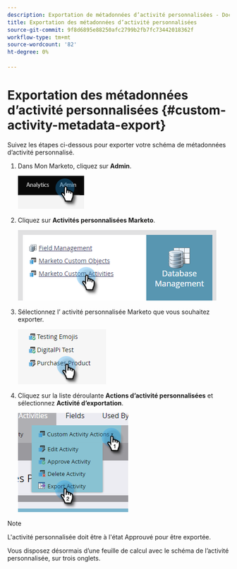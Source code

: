 ```yaml
---
description: Exportation de métadonnées d’activité personnalisées - Documents Marketo - Documentation du produit
title: Exportation des métadonnées d’activité personnalisées
source-git-commit: 9f8d6895e88250afc2799b2fb7fc73442018362f
workflow-type: tm+mt
source-wordcount: '82'
ht-degree: 0%

---
```


# Exportation des métadonnées d’activité personnalisées {#custom-activity-metadata-export}

Suivez les étapes ci-dessous pour exporter votre schéma de métadonnées d’activité personnalisé.

1. Dans Mon Marketo, cliquez sur **Admin**.

   ![](assets/custom-activity-metadata-export-1.png)

1. Cliquez sur **Activités personnalisées Marketo**.

   ![](assets/custom-activity-metadata-export-2.png)

1. Sélectionnez l’ activité personnalisée Marketo que vous souhaitez exporter.

   ![](assets/custom-activity-metadata-export-3.png)

1. Cliquez sur la liste déroulante **Actions d’activité personnalisées** et sélectionnez **Activité d’exportation**.

   ![](assets/custom-activity-metadata-export-4.png)

>[!NOTE]
>
>L&#39;activité personnalisée doit être à l&#39;état Approuvé pour être exportée.

Vous disposez désormais d’une feuille de calcul avec le schéma de l’activité personnalisée, sur trois onglets.
